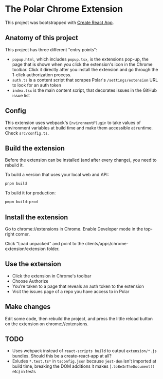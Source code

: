 # The Polar Chrome Extension

This project was bootstrapped with [Create React App](https://github.com/facebook/create-react-app).

## Anatomy of this project

This project has three different "entry points":

- `popup.html`, which includes `popup.tsx`, is the extensions pop-up, the page that is shown when you click the extension's icon in the Chrome toolbar. Click it directly after you install the extension and go through the 1-click authorization process.
- `auth.ts` is a content script that scrapes Polar's `/settings/extension` URL to look for an auth token
- `index.tsx` is the main content script, that decorates issues in the GitHub issue list

## Config

This extension uses webpack's `EnvironmentPlugin` to take values of environment variables
at build time and make them accessible at runtime. Check `src/config.ts`.

## Build the extension

Before the extension can be installed (and after every change), you need to rebuild it.

To build a version that uses your local web and API:

```bash
pnpm build
```

To build it for production:

```bash
pmpm build:prod
```

## Install the extension

Go to chrome://extensions in Chrome. Enable Developer mode in the top-right corner.

Click "Load unpacked" and point to the clients/apps/chrome-extension/extension folder.

## Use the extension

- Click the extension in Chrome's toolbar
- Choose Authorize
- You're taken to a page that reveals an auth token to the extension
- Visit the issues page of a repo you have access to in Polar

## Make changes

Edit some code, then rebuild the project, and press the little reload button on the extension on chrome://extensions.

## TODO

- Uses webpack instead of `react-scripts build` to output `extension/*.js` bundles. Should this be a create-react-app at all?
- Exludes `*.test.ts*` in `tsconfig.json` because `jest-dom` isn't imported at build time, breaking the DOM additions it makes (`.toBeInTheDocument()` etc) in tests
